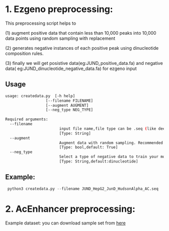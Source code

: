 # 1. Ezgeno preprocessing:
This preprocessing script helps to 

  (1) augment positive data that contain less than 10,000 peaks into 10,000 data points using random sampling with replacement
  
  (2) generates negative instances of each positive peak using dinucleotide composition rules.
  
  (3) finally we will get posistive data(eg:JUND_positive_data.fa) and negative data( eg:JUND_dinucleotide_negative_data.fa) for ezgeno input
## Usage
```bash
usage: createdata.py  [-h help] 
                  [--filename FILENAME]                  
                  [--augment AUGMENT] 
                  [--neg_type NEG_TYPE]
                  
Required arguments:
  --filename    
                        input file name,file type can be .seq (like deepbind input file format) or .fa
                        [Type: String]  
  --augment     
                        Augment data with random sampling. Recommended when data points are less than 10,000.
                        [Type: bool,default: True]  
  --neg_type
                        Select a type of negative data to train your model with. ex: "dinucleotide".
                        [Type: String,default:dinucleotide] 
```
## Example:

```python
 python3 createdata.py --filename JUND_HepG2_JunD_HudsonAlpha_AC.seq
 ```
 
# 2. AcEnhancer preprocessing:
 Example dataset:
 you can download sample set from [here](https://drive.google.com/file/d/1qLk48r1tbmfhXsEiQhhz9kpYwuoVvJEQ/view?usp=sharing )
